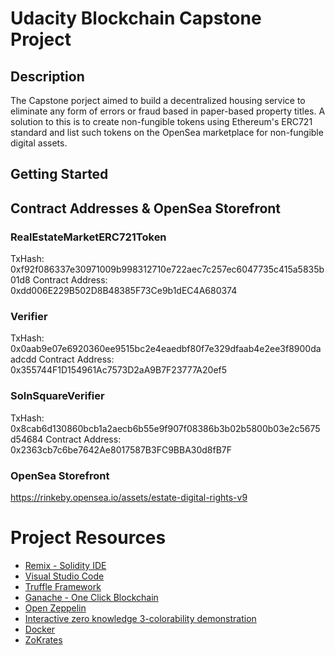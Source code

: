 # Udacity Blockchain Capstone Project

## Description

The Capstone porject aimed to build a decentralized housing service to eliminate any form of errors or fraud based in paper-based property titles. A solution to this is to create non-fungible tokens using Ethereum's ERC721 standard and list such tokens on the OpenSea marketplace for non-fungible digital assets.

## Getting Started



## Contract Addresses & OpenSea Storefront

### RealEstateMarketERC721Token

TxHash: 0xf92f086337e30971009b998312710e722aec7c257ec6047735c415a5835b01d8
Contract Address: 0xdd006E229B502D8B48385F73Ce9b1dEC4A680374

### Verifier

TxHash: 0x0aab9e07e6920360ee9515bc2e4eaedbf80f7e329dfaab4e2ee3f8900daadcdd
Contract Address: 0x355744F1D154961Ac7573D2aA9B7F23777A20ef5

### SolnSquareVerifier

TxHash: 0x8cab6d130860bcb1a2aecb6b55e9f907f08386b3b02b5800b03e2c5675d54684
Contract Address: 0x2363cb7c6be7642Ae8017587B3FC9BBA30d8fB7F

### OpenSea Storefront

https://rinkeby.opensea.io/assets/estate-digital-rights-v9

# Project Resources

* [Remix - Solidity IDE](https://remix.ethereum.org/)
* [Visual Studio Code](https://code.visualstudio.com/)
* [Truffle Framework](https://truffleframework.com/)
* [Ganache - One Click Blockchain](https://truffleframework.com/ganache)
* [Open Zeppelin ](https://openzeppelin.org/)
* [Interactive zero knowledge 3-colorability demonstration](http://web.mit.edu/~ezyang/Public/graph/svg.html)
* [Docker](https://docs.docker.com/install/)
* [ZoKrates](https://github.com/Zokrates/ZoKrates)







